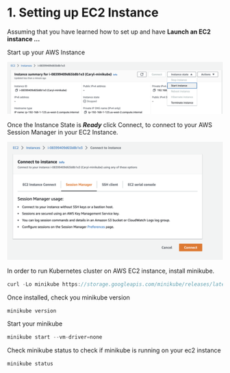 # 1. Setting up EC2 Instance

Assuming that you have learned how to set up and have **********************************Launch an EC2 instance …**********************************

Start up your AWS Instance

![Untitled](1%20Setting%20up%20EC2%20Instance%201c271732f5c74b7d851b09f0a34f66cd/Untitled.png)

Once the Instance State is ***Ready*** click Connect, to connect to your AWS Session Manager in your EC2 Instance.

![Untitled](1%20Setting%20up%20EC2%20Instance%201c271732f5c74b7d851b09f0a34f66cd/Untitled%201.png)

In order to run Kubernetes cluster on AWS EC2 instance, install minikube.

```jsx
curl -Lo minikube https://storage.googleapis.com/minikube/releases/latest/minikube-linux-amd64 && chmod +x minikube && sudo mv minikube /usr/local/bin/
```

Once installed, check you minikube version 

```jsx
minikube version
```

Start your minikube

```jsx
minikube start --vm-driver=none
```

Check minikube status to check if minikube is running on your ec2 instance

```jsx
minikube status
```